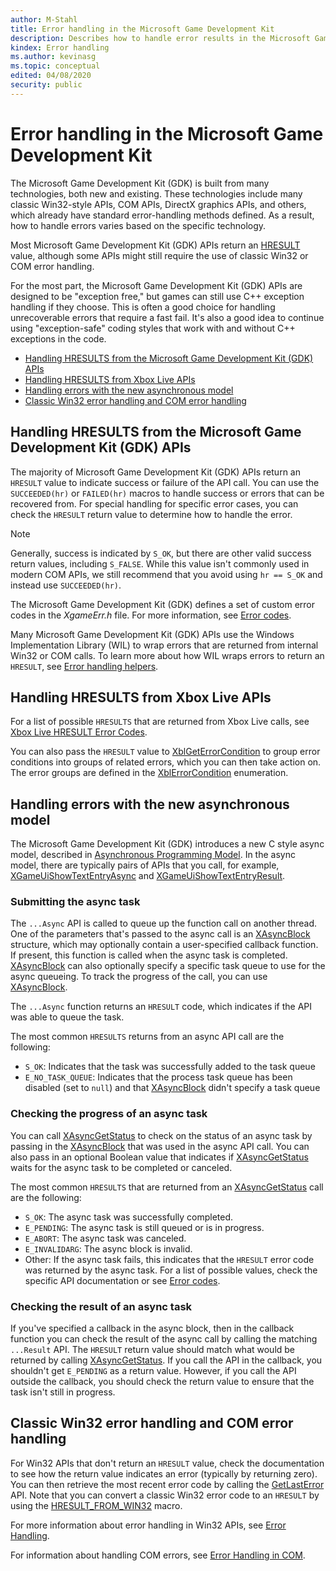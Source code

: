 ```yaml
---
author: M-Stahl
title: Error handling in the Microsoft Game Development Kit
description: Describes how to handle error results in the Microsoft Game Development Kit (GDK).
kindex: Error handling
ms.author: kevinasg
ms.topic: conceptual
edited: 04/08/2020
security: public
---
```


# Error handling in the Microsoft Game Development Kit

The Microsoft Game Development Kit (GDK) is built from many technologies, both new and existing. These technologies include many classic Win32-style APIs, COM APIs, DirectX graphics APIs, and others, which already have standard error-handling methods defined. As a result, how to handle errors varies based on the specific technology.

Most Microsoft Game Development Kit (GDK) APIs return an [HRESULT](/windows/win32/debug/error-handling) value, although some APIs might still require the use of classic Win32 or COM error handling.

For the most part, the Microsoft Game Development Kit (GDK) APIs are designed to be "exception free," but games can still use C++ exception handling if they choose. This is often a good choice for handling unrecoverable errors that require a fast fail. It's also a good idea to continue using "exception-safe" coding styles that work with and without C++ exceptions in the code.

* [Handling HRESULTS from the Microsoft Game Development Kit (GDK) APIs](#new-apis)
* [Handling HRESULTS from Xbox Live APIs](#xbl-apis)
* [Handling errors with the new asynchronous model](#async-apis)
* [Classic Win32 error handling and COM error handling](#classic-apis)

<a name="new-apis"></a>

## Handling HRESULTS from the Microsoft Game Development Kit (GDK) APIs

The majority of Microsoft Game Development Kit (GDK) APIs return an `HRESULT` value to indicate success or failure of the API call. You can use the `SUCCEEDED(hr)` or `FAILED(hr)` macros to handle success or errors that can be recovered from. For special handling for specific error cases, you can check the `HRESULT` return value to determine how to handle the error.
> [!NOTE]
> Generally, success is indicated by `S_OK`, but there are other valid success return values, including `S_FALSE`. While this value isn't commonly used in modern COM APIs, we still recommend that you avoid using `hr == S_OK` and instead use `SUCCEEDED(hr)`.

The Microsoft Game Development Kit (GDK) defines a set of custom error codes in the *XgameErr.h* file. For more information, see [Error codes](../../reference/errorcodes.md).

Many Microsoft Game Development Kit (GDK) APIs use the Windows Implementation Library (WIL) to wrap errors that are returned from internal Win32 or COM calls. To learn more about how WIL wraps errors to return an `HRESULT`, see [Error handling helpers](https://github.com/microsoft/wil/wiki/Error-handling-helpers).

<a name="xbl-apis"></a>

## Handling HRESULTS from Xbox Live APIs

For a list of possible `HRESULTS` that are returned from Xbox Live calls, see [Xbox Live HRESULT Error Codes](../../reference/live/xbl-hresult-error-codes.md).

You can also pass the `HRESULT` value to [XblGetErrorCondition](../../reference/live/xsapi-c/errors_c/functions/xblgeterrorcondition.md) to group error conditions into groups of related errors, which you can then take action on. The error groups are defined in the [XblErrorCondition](../../reference/live/xsapi-c/errors_c/enums/xblerrorcondition.md) enumeration.

<a name="async-apis"></a>

## Handling errors with the new asynchronous model

The Microsoft Game Development Kit (GDK) introduces a new C style async model, described in [Asynchronous Programming Model](async-programming-model.md). In the async model, there are typically pairs of APIs that you call, for example, [XGameUiShowTextEntryAsync](../../reference/system/xgameui/functions/xgameuishowtextentryasync.md) and [XGameUiShowTextEntryResult](../../reference/system/xgameui/functions/xgameuishowtextentryresult.md).

### Submitting the async task

The `...Async` API is called to queue up the function call on another thread. One of the parameters that's passed to the async call is an [XAsyncBlock](../../reference/system/xasync/structs/xasyncblock.md) structure, which may optionally contain a user-specified callback function. If present, this function is called when the async task is completed. [XAsyncBlock](../../reference/system/xasync/structs/xasyncblock.md) can also optionally specify a specific task queue to use for the async queueing. To track the progress of the call, you can use [XAsyncBlock](../../reference/system/xasync/structs/xasyncblock.md).

The `...Async` function returns an `HRESULT` code, which indicates if the API was able to queue the task.

The most common `HRESULTS` returns from an async API call are the following:

* `S_OK`: Indicates that the task was successfully added to the task queue
* `E_NO_TASK_QUEUE`: Indicates that the process task queue has been disabled (set to `null`) and that [XAsyncBlock](../../reference/system/xasync/structs/xasyncblock.md) didn't specify a task queue

### Checking the progress of an async task

You can call [XAsyncGetStatus](../../reference/system/xasync/functions/xasyncgetstatus.md) to check on the status of an async task by passing in the [XAsyncBlock](../../reference/system/xasync/structs/xasyncblock.md) that was used in the async API call. You can also pass in an optional Boolean value that indicates if [XAsyncGetStatus](../../reference/system/xasync/functions/xasyncgetstatus.md) waits for the async task to be completed or canceled.

The most common `HRESULTS` that are returned from an [XAsyncGetStatus](../../reference/system/xasync/functions/xasyncgetstatus.md) call are the following:

* `S_OK`: The async task was successfully completed.
* `E_PENDING`: The async task is still queued or is in progress.
* `E_ABORT`: The async task was canceled.
* `E_INVALIDARG`: The async block is invalid.
* Other: If the async task fails, this indicates that the `HRESULT` error code was returned by the async task. For a list of possible values, check the specific API documentation or see [Error codes](../../reference/errorcodes.md).

### Checking the result of an async task

If you've specified a callback in the async block, then in the callback function you can check the result of the async call by calling the matching `...Result` API. The `HRESULT` return value should match what would be returned by calling [XAsyncGetStatus](../../reference/system/xasync/functions/xasyncgetstatus.md). If you call the API in the callback, you shouldn't get `E_PENDING` as a return value. However, if you call the API outside the callback, you should check the return value to ensure that the task isn't still in progress.

<a name="classic-apis"></a>

## Classic Win32 error handling and COM error handling

For Win32 APIs that don't return an `HRESULT` value, check the documentation to see how the return value indicates an error (typically by returning zero). You can then retrieve the most recent error code by calling the [GetLastError](/windows/win32/api/errhandlingapi/nf-errhandlingapi-getlasterror) API. Note that you can convert a classic Win32 error code to an `HRESULT` by using the [HRESULT_FROM_WIN32](/windows/win32/api/winerror/nf-winerror-hresult_from_win32) macro.

For more information about error handling in Win32 APIs, see [Error Handling](/windows/win32/debug/error-handling).

For information about handling COM errors, see [Error Handling in COM](/windows/win32/com/error-handling-in-com).